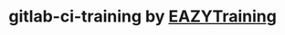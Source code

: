 # gitlab-ci-training by  [EAZYTraining]([https://eazytraining.fr/](https://eazytraining.fr/cours/gitlab-ci-cd-pour-devops/)https://eazytraining.fr/cours/gitlab-ci-cd-pour-devops/)
